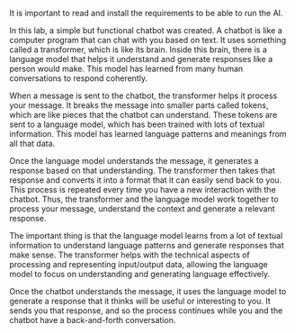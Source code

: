 It is important to read and install the requirements to be able to run the AI.

In this lab, a simple but functional chatbot was created. A chatbot is like a computer program that can chat with you based on text. It uses something called a transformer, which is like its brain. Inside this brain, there is a language model that helps it understand and generate responses like a person would make. This model has learned from many human conversations to respond coherently.

When a message is sent to the chatbot, the transformer helps it process your message. It breaks the message into smaller parts called tokens, which are like pieces that the chatbot can understand. These tokens are sent to a language model, which has been trained with lots of textual information. This model has learned language patterns and meanings from all that data.

Once the language model understands the message, it generates a response based on that understanding. The transformer then takes that response and converts it into a format that it can easily send back to you. This process is repeated every time you have a new interaction with the chatbot. Thus, the transformer and the language model work together to process your message, understand the context and generate a relevant response.

The important thing is that the language model learns from a lot of textual information to understand language patterns and generate responses that make sense. The transformer helps with the technical aspects of processing and representing input/output data, allowing the language model to focus on understanding and generating language effectively.

Once the chatbot understands the message, it uses the language model to generate a response that it thinks will be useful or interesting to you. It sends you that response, and so the process continues while you and the chatbot have a back-and-forth conversation.
